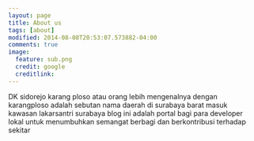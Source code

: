 ```yaml
---
layout: page
title: About us
tags: [about]
modified: 2014-08-08T20:53:07.573882-04:00
comments: true
image:
  feature: sub.png
  credit: google
  creditlink: 
---
```


DK sidorejo karang ploso atau orang lebih mengenalnya dengan karangploso adalah sebutan nama daerah di surabaya barat masuk kawasan lakarsantri surabaya blog ini adalah portal bagi para developer lokal untuk menumbuhkan semangat berbagi dan berkontribusi terhadap sekitar



